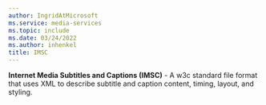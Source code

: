 ```yaml
---
author: IngridAtMicrosoft
ms.service: media-services
ms.topic: include
ms.date: 03/24/2022
ms.author: inhenkel
title: IMSC
---
```


**Internet Media Subtitles and Captions (IMSC)** - A w3c standard file format that uses XML to describe subtitle and caption content, timing, layout, and styling.

